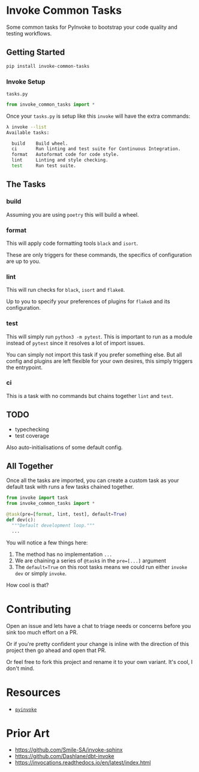 # Invoke Common Tasks

Some common tasks for PyInvoke to bootstrap your code quality and testing workflows.


## Getting Started

```sh
pip install invoke-common-tasks
```

### Invoke Setup

`tasks.py`

```python
from invoke_common_tasks import *
```

Once your `tasks.py` is setup like this `invoke` will have the extra commands:

```sh
λ invoke --list
Available tasks:

  build    Build wheel.
  ci       Run linting and test suite for Continuous Integration.
  format   Autoformat code for code style.
  lint     Linting and style checking.
  test     Run test suite.
```


## The Tasks

### build

Assuming you are using `poetry` this will build a wheel.

### format

This will apply code formatting tools `black` and `isort`.

These are only triggers for these commands, the specifics of configuration are up to you.

### lint

This will run checks for `black`, `isort` and `flake8`.

Up to you to specify your preferences of plugins for `flake8` and its configuration.

### test

This will simply run `python3 -m pytest`. This is important to run as a module instead of `pytest` since it resolves
a lot of import issues.

You can simply not import this task if you prefer something else. But all config and plugins are left flexible for your own desires, this simply triggers the entrypoint.

### ci

This is a task with no commands but chains together `lint` and `test`. 

## TODO

 - typechecking
 - test coverage

Also auto-initialisations of some default config.


## All Together

Once all the tasks are imported, you can create a custom task as your default task with runs a few tasks chained together.

```python
from invoke import task
from invoke_common_tasks import *

@task(pre=[format, lint, test], default=True)
def dev(c):
  """Default development loop."""
  ...
```

You will notice a few things here:

1. The method has no implementation `...`
1. We are chaining a series of `@task`s in the `pre=[...]` argument
1. The `default=True` on this root tasks means we could run either `invoke dev` or simply `invoke`.

How cool is that?

# Contributing

Open an issue and lets have a chat to triage needs or concerns before you sink too much effort on a PR.

Or if you're pretty confident your change is inline with the direction of this project then go ahead and open that PR.

Or feel free to fork this project and rename it to your own variant. It's cool, I don't mind.

# Resources

 - [`pyinvoke`](https://pyinvoke.org)

# Prior Art

 - https://github.com/Smile-SA/invoke-sphinx
 - https://github.com/Dashlane/dbt-invoke
 - https://invocations.readthedocs.io/en/latest/index.html

